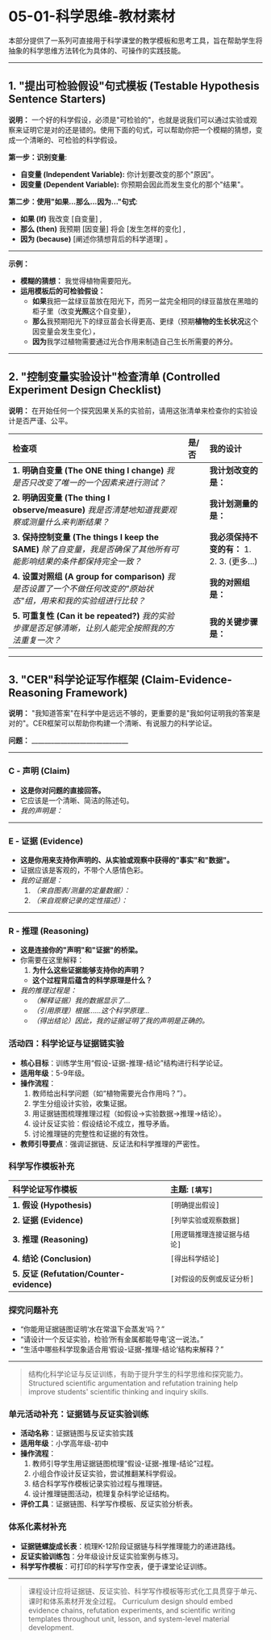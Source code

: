 # 05-01-科学思维-教材素材

本部分提供了一系列可直接用于科学课堂的教学模板和思考工具，旨在帮助学生将抽象的科学思维方法转化为具体的、可操作的实践技能。

---

## 1. "提出可检验假设"句式模板 (Testable Hypothesis Sentence Starters)

**说明：** 一个好的科学假设，必须是"可检验的"，也就是说我们可以通过实验或观察来证明它是对的还是错的。使用下面的句式，可以帮助你把一个模糊的猜想，变成一个清晰的、可检验的科学假设。

**第一步：识别变量**:

- **自变量 (Independent Variable):** 你计划要改变的那个"原因"。
- **因变量 (Dependent Variable):** 你预期会因此而发生变化的那个"结果"。

**第二步：使用"如果...那么...因为..."句式**:

- **如果 (If)** 我改变 [自变量] ,
- **那么 (then)** 我预期 [因变量] 将会 [发生怎样的变化] ,
- **因为 (because)** [阐述你猜想背后的科学道理] 。

---
**示例：**

- **模糊的猜想：** 我觉得植物需要阳光。
- **运用模板后的可检验假设：**
  - **如果**我把一盆绿豆苗放在阳光下，而另一盆完全相同的绿豆苗放在黑暗的柜子里（改变**光照**这个自变量），
  - **那么**我预期阳光下的绿豆苗会长得更高、更绿（预期**植物的生长状况**这个因变量会发生变化），
  - **因为**我学过植物需要通过光合作用来制造自己生长所需要的养分。

---

## 2. "控制变量实验设计"检查清单 (Controlled Experiment Design Checklist)

**说明：** 在开始任何一个探究因果关系的实验前，请用这张清单来检查你的实验设计是否严谨、公平。

| **检查项** | **是/否** | **我的设计** |
| :--- | :--- | :--- |
| **1. 明确自变量 (The ONE thing I change)** *我是否只改变了唯一的一个因素来进行测试？* | | **我计划改变的是：** |
| **2. 明确因变量 (The thing I observe/measure)** *我是否清楚地知道我要观察或测量什么来判断结果？* | | **我计划测量的是：** |
| **3. 保持控制变量 (The things I keep the SAME)** *除了自变量，我是否确保了其他所有可能影响结果的条件都保持完全一致？* | | **我必须保持不变的有：** 1.  2.  3. (更多...) |
| **4. 设置对照组 (A group for comparison)** *我是否设置了一个不做任何改变的"原始状态"组，用来和我的实验组进行比较？* | | **我的对照组是：** |
| **5. 可重复性 (Can it be repeated?)** *我的实验步骤是否足够清晰，让别人能完全按照我的方法重复一次？* | | **我的关键步骤是：** |

---

## 3. "CER"科学论证写作框架 (Claim-Evidence-Reasoning Framework)

**说明：** "我知道答案"在科学中是远远不够的，更重要的是"我如何证明我的答案是对的"。CER框架可以帮助你构建一个清晰、有说服力的科学论证。

**问题：** ______________________________

---

### **C - 声明 (Claim)**

- **这是你对问题的直接回答。**
- 它应该是一个清晰、简洁的陈述句。
- *我的声明是：*

---

### **E - 证据 (Evidence)**

- **这是你用来支持你声明的、从实验或观察中获得的"事实"和"数据"。**
- 证据应该是客观的，不带个人感情色彩。
- *我的证据是：*
    1. *（来自图表/测量的定量数据）：*
    2. *（来自观察记录的定性描述）：*

---

### **R - 推理 (Reasoning)**

- **这是连接你的"声明"和"证据"的桥梁。**
- 你需要在这里解释：
    1. **为什么这些证据能够支持你的声明？**
  - **这个过程背后蕴含的科学原理是什么？**
- *我的推理过程是：*
  - *（解释证据）我的数据显示了...*
  - *（引用原理）根据......这个科学原理...*
  - *（得出结论）因此，我的证据证明了我的声明是正确的。*

### 活动四：科学论证与证据链实验

- **核心目标**：训练学生用“假设-证据-推理-结论”结构进行科学论证。
- **适用年级**：5-9年级。
- **操作流程**：
    1. 教师给出科学问题（如“植物需要光合作用吗？”）。
    2. 学生分组设计实验，收集证据。
    3. 用证据链图梳理推理过程（如假设→实验数据→推理→结论）。
    4. 设计反证实验：假设结论不成立，推导矛盾。
    5. 讨论推理链的完整性和证据的有效性。
- **教师引导要点**：强调证据链、反证法和科学推理的严密性。

### 科学写作模板补充

| **科学论证写作模板** | **主题:** `[填写]` |
| :--- | :--- |
| **1. 假设 (Hypothesis)** | `[明确提出假设]` |
| **2. 证据 (Evidence)** | `[列举实验或观察数据]` |
| **3. 推理 (Reasoning)** | `[用逻辑推理连接证据与结论]` |
| **4. 结论 (Conclusion)** | `[得出科学结论]` |
| **5. 反证 (Refutation/Counter-evidence)** | `[对假设的反例或反证分析]` |

### 探究问题补充

- “你能用证据链图证明‘水在常温下会蒸发’吗？”
- “请设计一个反证实验，检验‘所有金属都能导电’这一说法。”
- “生活中哪些科学现象适合用‘假设-证据-推理-结论’结构来解释？”

---
> 结构化科学论证与反证训练，有助于提升学生的科学思维和探究能力。
Structured scientific argumentation and refutation training help improve students' scientific thinking and inquiry skills.

### 单元活动补充：证据链与反证实验训练

- **活动名称**：证据链图与反证实验实践
- **适用年级**：小学高年级-初中
- **操作流程**：
    1. 教师引导学生用证据链图梳理“假设-证据-推理-结论”过程。
    2. 小组合作设计反证实验，尝试推翻某科学假设。
    3. 结合科学写作模板记录实验过程与推理链。
    4. 设计推理链图活动，梳理复杂科学论证结构。
- **评价工具**：证据链图、科学写作模板、反证实验分析表。

### 体系化素材补充

- **证据链螺旋成长表**：梳理K-12阶段证据链与科学推理能力的递进路线。
- **反证实验训练包**：分年级设计反证实验案例与练习。
- **科学写作模板**：可打印的科学写作空表，便于课堂论证训练。

---
> 课程设计应将证据链、反证实验、科学写作模板等形式化工具贯穿于单元、课时和体系素材开发全过程。
Curriculum design should embed evidence chains, refutation experiments, and scientific writing templates throughout unit, lesson, and system-level material development.

